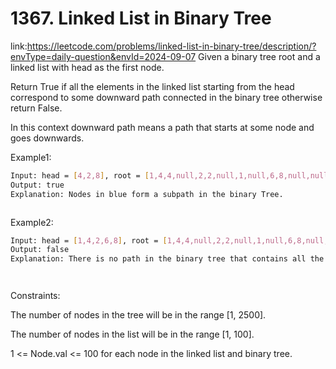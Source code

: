 
# 1367. Linked List in Binary Tree











link:https://leetcode.com/problems/linked-list-in-binary-tree/description/?envType=daily-question&envId=2024-09-07
Given a binary tree root and a linked list with head as the first node. 

Return True if all the elements in the linked list starting from the head correspond to some downward path connected in the binary tree otherwise return False.

In this context downward path means a path that starts at some node and goes downwards.







Example1:
```bash
Input: head = [4,2,8], root = [1,4,4,null,2,2,null,1,null,6,8,null,null,null,null,1,3]
Output: true
Explanation: Nodes in blue form a subpath in the binary Tree.  



```

Example2:
```bash
Input: head = [1,4,2,6,8], root = [1,4,4,null,2,2,null,1,null,6,8,null,null,null,null,1,3]
Output: false
Explanation: There is no path in the binary tree that contains all the elements of the linked list from head.




```









Constraints:

The number of nodes in the tree will be in the range [1, 2500].


The number of nodes in the list will be in the range [1, 100].


1 <= Node.val <= 100 for each node in the linked list and binary tree.